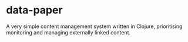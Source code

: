 # data-paper
A very simple content management system written in Clojure, prioritising monitoring and managing externally linked content.
